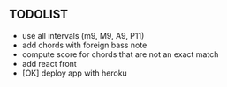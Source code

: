 ## TODOLIST
- use all intervals (m9, M9, A9, P11)
- add chords with foreign bass note
- compute score for chords that are not an exact match
- add react front
- [OK] deploy app with heroku